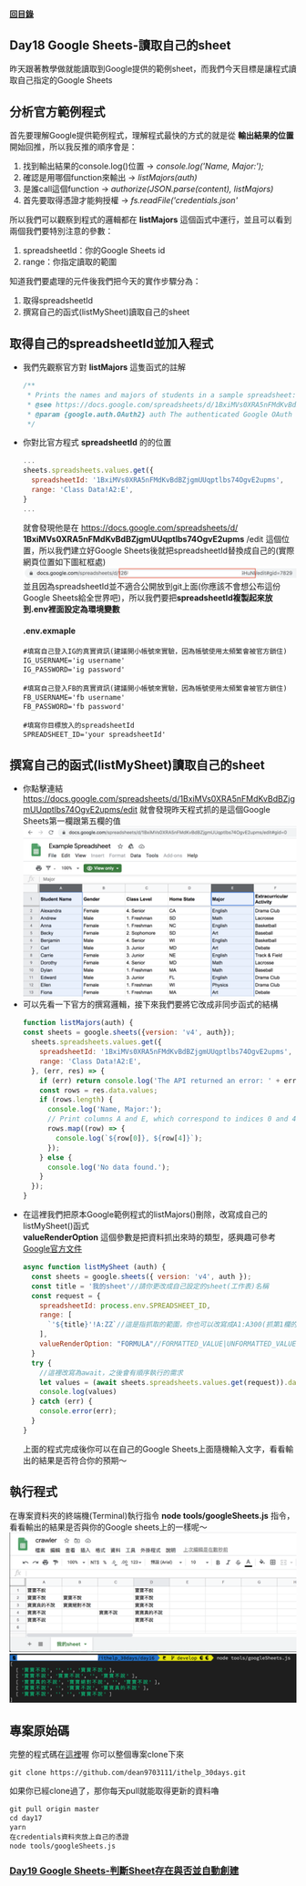 #### [回目錄](../README.md)
## Day18 Google Sheets-讀取自己的sheet

昨天跟著教學做就能讀取到Google提供的範例sheet，而我們今天目標是讓程式讀取自己指定的Google Sheets  

分析官方範例程式
----
首先要理解Google提供範例程式，理解程式最快的方式的就是從 **輸出結果的位置** 開始回推，所以我反推的順序會是：
1. 找到輸出結果的console.log()位置 &rarr; *console.log('Name, Major:');*
2. 確認是用哪個function來輸出 &rarr; *listMajors(auth)*
3. 是誰call這個function &rarr; *authorize(JSON.parse(content), listMajors)*
4. 首先要取得憑證才能夠授權 &rarr; *fs.readFile('credentials.json'*

所以我們可以觀察到程式的邏輯都在 **listMajors** 這個函式中運行，並且可以看到兩個我們要特別注意的參數：  
1. spreadsheetId：你的Google Sheets id
2. range：你指定讀取的範圍

知道我們要處理的元件後我們把今天的實作步驟分為：
1. 取得spreadsheetId
2. 撰寫自己的函式(listMySheet)讀取自己的sheet

取得自己的spreadsheetId並加入程式
----
* 我們先觀察官方對 **listMajors** 這隻函式的註解
  ```js
  /**
   * Prints the names and majors of students in a sample spreadsheet:
   * @see https://docs.google.com/spreadsheets/d/1BxiMVs0XRA5nFMdKvBdBZjgmUUqptlbs74OgvE2upms/edit
   * @param {google.auth.OAuth2} auth The authenticated Google OAuth client.
   */
  ```
* 你對比官方程式 **spreadsheetId** 的的位置
  ```js
  ...
  sheets.spreadsheets.values.get({
    spreadsheetId: '1BxiMVs0XRA5nFMdKvBdBZjgmUUqptlbs74OgvE2upms',
    range: 'Class Data!A2:E',
  }
  ...
  ```
  就會發現他是在 https://docs.google.com/spreadsheets/d/ **1BxiMVs0XRA5nFMdKvBdBZjgmUUqptlbs74OgvE2upms** /edit 這個位置，所以我們建立好Google Sheets後就把spreadsheetId替換成自己的(實際網頁位置如下圖紅框處)  
  ![image](./article_img/googlesheet_url.png)  
  並且因為spreadsheetId並不適合公開放到git上面(你應該不會想公布這份Google Sheets給全世界吧)，所以我們要把**spreadsheetId複製起來放到.env裡面設定為環境變數**
  #### .env.exmaple
  ```
  #填寫自己登入IG的真實資訊(建議開小帳號來實驗，因為帳號使用太頻繁會被官方鎖住)
  IG_USERNAME='ig username'
  IG_PASSWORD='ig password'

  #填寫自己登入FB的真實資訊(建議開小帳號來實驗，因為帳號使用太頻繁會被官方鎖住)
  FB_USERNAME='fb username'
  FB_PASSWORD='fb password'

  #填寫你目標放入的spreadsheetId
  SPREADSHEET_ID='your spreadsheetId'
  ```

撰寫自己的函式(listMySheet)讀取自己的sheet
----
* 你點擊連結 https://docs.google.com/spreadsheets/d/1BxiMVs0XRA5nFMdKvBdBZjgmUUqptlbs74OgvE2upms/edit 就會發現昨天程式抓的是這個Google Sheets第一欄跟第五欄的值
  ![image](./article_img/googlesheetex.png)
* 可以先看一下官方的撰寫邏輯，接下來我們要將它改成非同步函式的結構
  ```js
  function listMajors(auth) {
  const sheets = google.sheets({version: 'v4', auth});
    sheets.spreadsheets.values.get({
      spreadsheetId: '1BxiMVs0XRA5nFMdKvBdBZjgmUUqptlbs74OgvE2upms',
      range: 'Class Data!A2:E',
    }, (err, res) => {
      if (err) return console.log('The API returned an error: ' + err);
      const rows = res.data.values;
      if (rows.length) {
        console.log('Name, Major:');
        // Print columns A and E, which correspond to indices 0 and 4.
        rows.map((row) => {
          console.log(`${row[0]}, ${row[4]}`);
        });
      } else {
        console.log('No data found.');
      }
    });
  }
  ```
* 在這裡我們把原本Google範例程式的listMajors()刪除，改寫成自己的listMySheet()函式  
  **valueRenderOption** 這個參數是把資料抓出來時的類型，感興趣可參考[Google官方文件](https://developers.google.com/sheets/api/reference/rest/v4/ValueRenderOption)
  ```js
  async function listMySheet (auth) {
    const sheets = google.sheets({ version: 'v4', auth });
    const title = '我的sheet'//請你更改成自己設定的sheet(工作表)名稱
    const request = {
      spreadsheetId: process.env.SPREADSHEET_ID,
      range: [
        `'${title}'!A:ZZ`//這是指抓取的範圍，你也可以改寫成A1:A300(抓第1欄的第1列到第300列)
      ],
      valueRenderOption: "FORMULA"//FORMATTED_VALUE|UNFORMATTED_VALUE|FORMULA
    }
    try {
      //這裡改寫為await，之後會有順序執行的需求
      let values = (await sheets.spreadsheets.values.get(request)).data.values;
      console.log(values)
    } catch (err) {
      console.error(err);
    }
  }
  ```
  上面的程式完成後你可以在自己的Google Sheets上面隨機輸入文字，看看輸出的結果是否符合你的預期～  

執行程式
----
在專案資料夾的終端機(Terminal)執行指令 **node tools/googleSheets.js** 指令，看看輸出的結果是否與你的Google sheets上的一樣呢～ 
![image](./article_img/googlesheet.png)  
![image](./article_img/terminal.png)  

專案原始碼
----
完整的程式碼在[這裡](https://github.com/dean9703111/ithelp_30days/day17)喔
你可以整個專案clone下來  
```
git clone https://github.com/dean9703111/ithelp_30days.git
```
如果你已經clone過了，那你每天pull就能取得更新的資料嚕  
```
git pull origin master
cd day17
yarn
在credentials資料夾放上自己的憑證
node tools/googleSheets.js
```
### [Day19 Google Sheets-判斷Sheet存在與否並自動創建](/day19/README.md)
